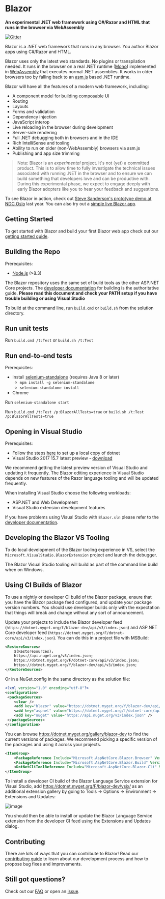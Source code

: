 # Blazor

**An experimental .NET web framework using C#/Razor and HTML that runs in the browser via WebAssembly**

[![Gitter](https://badges.gitter.im/aspnet/Blazor.svg)](https://gitter.im/aspnet/Blazor?utm_source=badge&utm_medium=badge&utm_campaign=pr-badge)

Blazor is a .NET web framework that runs in any browser. You author Blazor apps using C#/Razor and HTML.

Blazor uses only the latest web standards. No plugins or transpilation needed. It runs in the browser on a real .NET runtime ([Mono](http://www.mono-project.com/news/2017/08/09/hello-webassembly/)) implemented in [WebAssembly](http://webassembly.org) that executes normal .NET assemblies. It works in older browsers too by falling back to an [asm.js](http://asmjs.org/) based .NET runtime.

Blazor will have all the features of a modern web framework, including: 
- A component model for building composable UI 
- Routing 
- Layouts 
- Forms and validation 
- Dependency injection 
- JavaScript interop 
- Live reloading in the browser during development 
- Server-side rendering 
- Full .NET debugging both in browsers and in the IDE
- Rich IntelliSense and tooling
- Ability to run on older (non-WebAssembly) browsers via asm.js
- Publishing and app size trimming 

> Note: Blazor is an *experimental* project. It's not (yet) a committed product. This is to allow time to fully investigate the technical issues associated with running .NET in the browser and to ensure we can build something that developers love and can be productive with. During this experimental phase, we expect to engage deeply with early Blazor adopters like you to hear your feedback and suggestions.

To see Blazor in action, check out [Steve Sanderson's prototype demo at NDC Oslo](https://www.youtube.com/watch?v=MiLAE6HMr10&feature=youtu.be&t=31m45s) last year. You can also try out a [simple live Blazor app](https://blazor-demo.github.io/).

## Getting Started

To get started with Blazor and build your first Blazor web app check out our [getting started guide](https://go.microsoft.com/fwlink/?linkid=870449).

## Building the Repo

Prerequisites:
- [Node.js](https://nodejs.org/) (>8.3)

The Blazor repository uses the same set of build tools as the other ASP.NET Core projects. The [developer documentation](https://github.com/aspnet/Home/wiki/Building-from-source) for building is the authoritative guide. **Please read this document and check your PATH setup if you have trouble building or using Visual Studio**

To build at the command line, run `build.cmd` or `build.sh` from the solution directory.

## Run unit tests

Run `build.cmd /t:Test` or `build.sh /t:Test`

## Run end-to-end tests

Prerequisites:
- Install [selenium-standalone](https://www.npmjs.com/package/selenium-standalone) (requires Java 8 or later)
  - `npm install -g selenium-standalone`
  - `selenium-standalone install`
- Chrome

Run `selenium-standalone start`

Run `build.cmd /t:Test /p:BlazorAllTests=true` or `build.sh /t:Test /p:BlazorAllTests=true`

## Opening in Visual Studio

Prerequisites:
- Follow the steps [here](https://github.com/aspnet/Home/wiki/Building-from-source) to set up a local copy of dotnet
- Visual Studio 2017 15.7 latest preview - [download](https://www.visualstudio.com/thank-you-downloading-visual-studio/?ch=pre&sku=Enterprise&rel=15)

We recommend getting the latest preview version of Visual Studio and updating it frequently. The Blazor
editing experience in Visual Studio depends on  new features of the Razor language tooling and
will be updated frequently.

When installing Visual Studio choose the following workloads:
- ASP.NET and Web Development
- Visual Studio extension development features

If you have problems using Visual Studio with `Blazor.sln` please refer to the [developer documentation](https://github.com/aspnet/Home/wiki/Building-from-source).

## Developing the Blazor VS Tooling

To do local development of the Blazor tooling experience in VS, select the `Microsoft.VisualStudio.BlazorExtension`
project and launch the debugger.

The Blazor Visual Studio tooling will build as part of the command line build when on Windows.

## Using CI Builds of Blazor

To use a nightly or developer CI build of the Blazor package, ensure that you have the Blazor package feed configured, and update your package version numbers. You should use developer builds only with the expectation that things will break and change without any sort of announcement.

Update your projects to include the Blazor developer feed (`https://dotnet.myget.org/f/blazor-dev/api/v3/index.json`) and ASP.NET Core developer feed (`https://dotnet.myget.org/F/dotnet-core/api/v3/index.json`). You can do this in a project file with MSBuild:
```xml
<RestoreSources>
    $(RestoreSources);
    https://api.nuget.org/v3/index.json;
    https://dotnet.myget.org/F/dotnet-core/api/v3/index.json;
    https://dotnet.myget.org/f/blazor-dev/api/v3/index.json;
</RestoreSources>
```

Or in a NuGet.config in the same directory as the solution file:

```xml
<?xml version="1.0" encoding="utf-8"?>
<configuration>
 <packageSources>
    <clear />
    <add key="blazor" value="https://dotnet.myget.org/f/blazor-dev/api/v3/index.json" />
    <add key="aspnet" value="https://dotnet.myget.org/f/dotnet-core/api/v3/index.json" />
    <add key="nuget" value="https://api.nuget.org/v3/index.json" />
 </packageSources>
</configuration>
```

You can browse https://dotnet.myget.org/gallery/blazor-dev to find the current versions of packages. We recommend picking a specific version of the packages and using it across your projects. 

```xml
<ItemGroup>
    <PackageReference Include="Microsoft.AspNetCore.Blazor.Browser" Version="0.3.0-preview1-10220" />
    <PackageReference Include="Microsoft.AspNetCore.Blazor.Build" Version="0.3.0-preview1-10220" />
    <DotNetCliToolReference Include="Microsoft.AspNetCore.Blazor.Cli" Version="0.3.0-preview1-10220" />
</ItemGroup>
```

To install a developer CI build of the Blazor Language Service extension for Visual Studio, add https://dotnet.myget.org/F/blazor-dev/vsix/ as an additional extension gallery by going to Tools -> Options -> Environment -> Extensions and Updates:

![image](https://user-images.githubusercontent.com/1874516/39077607-2729edb2-44b8-11e8-8798-701ba632fdd4.png)

You should then be able to install or update the Blazor Language Service extension from the developer CI feed using the Extensions and Updates dialog.

## Contributing

There are lots of ways that you can contribute to Blazor! Read our [contributing guide](https://github.com/aspnet/Blazor/blob/dev/CONTRIBUTING.md) to learn about our development process and how to propose bug fixes and improvements.

## Still got questions?

Check out our [FAQ](https://github.com/aspnet/Blazor/wiki/FAQ) or open an [issue](https://github.com/aspnet/Blazor/issues).
